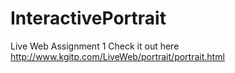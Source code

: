 InteractivePortrait
===================
Live Web Assignment 1
Check it out here http://www.kgitp.com/LiveWeb/portrait/portrait.html
